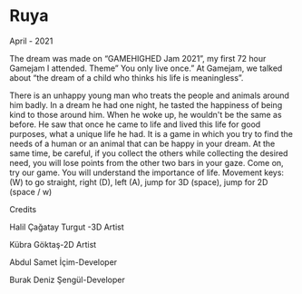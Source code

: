 # Ruya

April - 2021

The dream was made on “GAMEHIGHED Jam 2021”, my first 72 hour Gamejam I attended. Theme” You only
live once.” At Gamejam, we talked about “the dream of a child who thinks his life is meaningless”.

There is an unhappy young man who treats the people and animals around him badly. In a dream he had one night, he tasted the happiness of being kind to those around him. When he woke up, he wouldn't be the same as before. He saw that once he came to life and lived this life for good purposes, what a unique life he had. It is a game in which you try to find the needs of a human or an animal that can be happy in your dream. At the same time, be careful, if you collect the others while collecting the desired need, you will lose points from the other two bars in your gaze. Come on, try our game. You will understand the importance of life. 
Movement keys: (W) to go straight, right (D), left (A), jump for 3D (space), jump for 2D (space / w)

Credits

Halil Çağatay Turgut -3D Artist

Kübra Göktaş-2D Artist

Abdul Samet İçim-Developer

Burak Deniz Şengül-Developer
